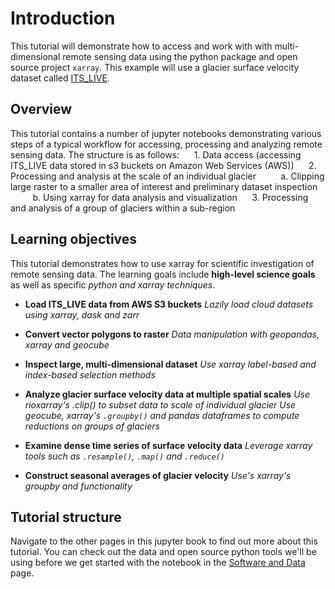 # Introduction

This tutorial will demonstrate how to access and work with with multi-dimensional remote sensing data using the python package and open source project `xarray`. This example will use a glacier surface velocity dataset called [ITS_LIVE](https://its-live.jpl.nasa.gov/).

## Overview

This tutorial contains a number of jupyter notebooks demonstrating various steps of a typical workflow for accessing, processing and analyzing remote sensing data. The structure is as follows:
&nbsp;&nbsp;&nbsp;&nbsp; 1. Data access (accessing ITS_LIVE data stored in s3 buckets on Amazon Web Services (AWS))
&nbsp;&nbsp;&nbsp;&nbsp; 2. Processing and analysis at the scale of an individual glacier
&nbsp;&nbsp;&nbsp;&nbsp;&nbsp;&nbsp;&nbsp;&nbsp; a. Clipping large raster to a smaller area of interest and preliminary dataset inspection
&nbsp;&nbsp;&nbsp;&nbsp;&nbsp;&nbsp;&nbsp;&nbsp; b. Using xarray for data analysis and visualization
&nbsp;&nbsp;&nbsp;&nbsp; 3. Processing and analysis of a group of glaciers within a sub-region

## Learning objectives
This tutorial demonstrates how to use xarray for scientific investigation of remote sensing data. The learning goals include **high-level science goals** as well as specific *python and xarray techniques*.

* **Load ITS_LIVE data from AWS S3 buckets**
*Lazily load cloud datasets using xarray, dask and zarr*

* **Convert vector polygons to raster**
*Data manipulation with geopandas, xarray and geocube*

* **Inspect large, multi-dimensional dataset**
*Use xarray label-based and index-based selection methods*

* **Analyze glacier surface velocity data at multiple spatial scales**
*Use rioxarray's .clip() to subset data to scale of individual glacier*
*Use geocube, xarray's `.groupby()` and pandas dataframes to compute reductions on groups of glaciers*

* **Examine dense time series of surface velocity data**
*Leverage xarray tools such as `.resample()`, `.map()` and `.reduce()`*

* **Construct seasonal averages of glacier velocity**
*Use's xarray's groupby and functionality*

## Tutorial structure
Navigate to the other pages in this jupyter book to find out more about this tutorial. You can check out the data and open source python tools we'll be using before we get started with the notebook in the [Software and Data](software_and_data.ipynb) page.

```{tableofcontents}
```
